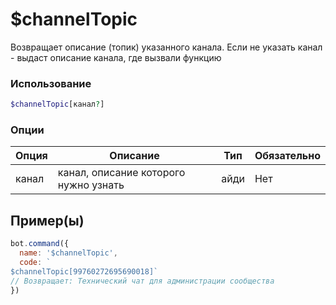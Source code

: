 # $channelTopic
Возвращает описание (топик) указанного канала. Если не указать канал - выдаст описание канала, где вызвали функцию
### Использование
```php
$channelTopic[канал?]
```

### Опции

| Опция | Описание | Тип | Обязательно |
|--------|-------------|------|----------|
| канал | канал, описание которого нужно узнать | айди | Нет |  
## Пример(ы)

```javascript
bot.command({
  name: '$channelTopic',
  code: `
$channelTopic[99760272695690018]`
// Возвращает: Технический чат для администрации сообщества
})
```
